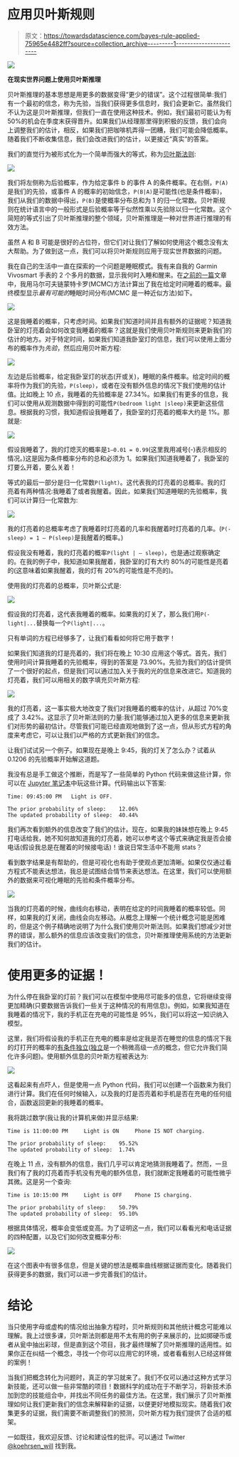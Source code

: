 # 应用贝叶斯规则

> 原文：<https://towardsdatascience.com/bayes-rule-applied-75965e4482ff?source=collection_archive---------1----------------------->

![](img/af33616aa5d5c4afd57d35f577eda38b.png)

**在现实世界问题上使用贝叶斯推理**

贝叶斯推理的基本思想是用更多的数据变得“更少的错误”。这个过程很简单:我们有一个最初的信念，称为先验，当我们获得更多信息时，我们会更新它。虽然我们不认为这是贝叶斯推理，但我们一直在使用这种技术。例如，我们最初可能认为有 50%的机会在季度末获得晋升。如果我们从经理那里得到积极的反馈，我们会向上调整我们的估计，相反，如果我们把咖啡机弄得一团糟，我们可能会降低概率。随着我们不断收集信息，我们会改进我们的估计，以更接近“真实”的答案。

我们的直觉行为被形式化为一个简单而强大的等式，称为[贝叶斯法则](http://www.eecs.qmul.ac.uk/~norman/BBNs/Bayes_rule.htm):

![](img/dade92675ebaa8b53f5ac74eee461616.png)

我们将左侧称为后验概率，作为给定事件 b 的事件 A 的条件概率。在右侧，`P(A)`是我们的先验，或事件 A 的概率的初始信念，`P(B|A)`是可能性(也是条件概率)，我们从我们的数据中得出，`P(B)`是使概率分布总和为 1 的归一化常数。贝叶斯规则在统计语言中的一般形式是后验概率等于似然性乘以先验除以归一化常数。这个简短的等式引出了贝叶斯推理的整个领域，贝叶斯推理是一种对世界进行推理的有效方法。

虽然 A 和 B 可能是很好的占位符，但它们对让我们了解如何使用这个概念没有太大帮助。为了做到这一点，我们可以将贝叶斯规则应用于现实世界数据的问题。

我在自己的生活中一直在探索的一个问题是睡眠模式。我有来自我的 Garmin Vivosmart 手表的 2 个多月的数据，显示我何时入睡和醒来。在[之前的一篇](/markov-chain-monte-carlo-in-python-44f7e609be98)文章中，我用马尔可夫链蒙特卡罗(MCMC)方法计算出了我在给定时间睡着的概率。最终模型显示*最有可能的*睡眠时间分布(MCMC 是一种近似方法)如下。

![](img/d51978a5efd18dc8244698b3d49044d7.png)

这是我睡着的概率，只考虑时间。如果我们知道时间并且有额外的证据呢？知道我卧室的灯亮着会如何改变我睡着的概率？这就是我们使用贝叶斯规则来更新我们的估计的地方。对于特定时间，如果我们知道我卧室灯的信息，我们可以使用上面分布的概率作为*先验*，然后应用贝叶斯方程:

![](img/0e37299754370d3a4a5e9e49ca35b6b1.png)

左边是后验概率，给定我卧室灯的状态(开或关)，睡眠的条件概率。给定时间的概率将作为我们的先验，`P(sleep)`，或者在没有额外信息的情况下我们使用的估计值。比如晚上 10 点，我睡着的先验概率是 27.34%。如果我们有更多的信息，我们可以使用从观测数据中得到的可能性`P(bedroom light |sleep)`来更新这些信息。根据我的习惯，我知道假设我睡着了，我卧室的灯亮着的概率大约是 1%。那就是:

![](img/4a9a556f2071313bbb730e1992c718ab.png)

假设我睡着了，我的灯熄灭的概率是`1–0.01 = 0.99`(这里我用减号(-)表示相反的情况。)这是因为条件概率分布的总和必须为 1。如果我们知道我睡着了，我卧室的灯要么开着，要么关着！

等式的最后一部分是归一化常数`P(light)`。这代表我的灯亮着的总概率。我的灯亮着有两种情况:我睡着了或者我醒着。因此，如果我们知道睡眠的先验概率，我们可以计算归一化常数为:

![](img/960cc8f48126b82e1c8445e7cc163e3f.png)

我的灯亮着的总概率考虑了我睡着时灯亮着的几率和我醒着时灯亮着的几率。(`P(-sleep) = 1 — P(sleep)`是我醒着的概率。)

假设我没有睡着，我的灯亮着的概率`P(light | — sleep)`，也是通过观察确定的。在我的例子中，我知道如果我醒着，我卧室的灯有大约 80%的可能性是亮着的(这意味着如果我醒着，我的灯有 20%的可能性是不亮的)。

使用我的灯亮着的总概率，贝叶斯公式是:

![](img/9b634e1921c98135b7638efd6490ffdc.png)

假设我的灯亮着，这代表我睡着的概率。如果我的灯关了，那么我们用`P(-light|...`替换每一个`P(light|...`。

只有单词的方程已经够多了，让我们看看如何将它用于数字！

如果我们知道我的灯是亮着的，我们将在晚上 10:30 应用这个等式。首先，我们使用时间计算我睡着的先验概率，得到的答案是 73.90%。先验为我们的估计提供了一个很好的起点，但是我们可以通过加入关于我的光的信息来改进它。知道我的灯亮着，我们可以用相关的数字填充贝叶斯方程:

![](img/dec3a6c4d6e34af143eca732574cc2b0.png)

我的灯亮着，这一事实极大地改变了我们对我睡着的概率的估计，从超过 70%变成了 3.42%。这显示了贝叶斯法则的力量:我们能够通过加入更多的信息来更新我们对形势的最初估计。尽管我们可能已经直观地做到了这一点，但从形式方程的角度来考虑它，可以让我们以严格的方式更新我们的信念。

让我们试试另一个例子。如果现在是晚上 9:45，我的灯关了怎么办？试着从 0.1206 的先验概率开始解这道题。

我没有总是手工做这个推断，而是写了一些简单的 Python 代码来做这些计算，你可以在 [Jupyter 笔记本](https://github.com/WillKoehrsen/ai-projects/blob/master/bayesian_inference/bayes_rule_applied.ipynb)中玩这些计算。代码输出以下答案:

```
Time: 09:45:00 PM 	Light is OFF.

The prior probability of sleep:    12.06%
The updated probability of sleep:  40.44%
```

我们再次看到额外的信息改变了我们的估计。现在，如果我的妹妹想在晚上 9:45 打电话给我，她不知何故知道我的灯亮着，她可以参考这个等式来确定我是否会接电话(假设我总是在醒着的时候接电话)！谁说日常生活中不能用 stats？

看到数字结果是有帮助的，但是可视化也有助于使观点更加清晰。如果仅仅通过看方程式不能表达想法，我总是试图结合情节来表达想法。在这里，我们可以使用额外的数据来可视化睡眠的先验和条件概率分布。

![](img/9acdbc5070d26044aeea353bce546f85.png)

当我的灯亮着的时候，曲线向右移动，表明在给定的时间我睡着的概率较低。同样，如果我的灯关闭，曲线会向左移动。从概念上理解一个统计概念可能是困难的，但是这个例子精确地说明了为什么我们使用贝叶斯法则。如果我们想减少对世界的错误，那么额外的信息应该改变我们的信念，贝叶斯推理使用系统的方法更新我们的估计。

# 使用更多的证据！

为什么停在我卧室的灯前？我们可以在模型中使用尽可能多的信息，它将继续变得更加精确(只要数据告诉我们一些关于这种情况的有用信息)。例如，如果我知道在我睡着的情况下，我的手机正在充电的可能性是 95%，我们可以将这一知识纳入模型。

这里，我们将假设我的手机正在充电的概率是给定我是否在睡觉的信息的情况下我的灯打开的概率的[有条件独立](https://en.wikipedia.org/wiki/Conditional_independence)([独立](https://brilliant.org/wiki/probability-independent-events/)是一个稍微高级一点的概念，但它允许我们简化许多问题)。使用额外信息的贝叶斯方程被表达为:

![](img/94875ea2e275cd248b6eab8b8d55b539.png)

这看起来有点吓人，但是使用一点 Python 代码，我们可以创建一个函数来为我们进行计算。我们在任何时候输入，以及我的灯是否亮着和手机是否在充电的任何组合，函数返回更新的我睡着的概率。

我将跳过数学(我让我的计算机来做)并显示结果:

```
Time is 11:00:00 PM 	Light is ON 	Phone IS NOT charging.

The prior probability of sleep:    95.52%
The updated probability of sleep:  1.74%
```

在晚上 11 点，没有额外的信息，我们几乎可以肯定地猜测我睡着了。然而，一旦我们有了我的灯亮着而手机没有充电的额外信息，我们就断定我睡着的可能性微乎其微。这是另一个查询:

```
Time is 10:15:00 PM 	Light is OFF 	Phone IS charging.

The prior probability of sleep:    50.79%
The updated probability of sleep:  95.10%
```

根据具体情况，概率会变低或变高。为了证明这一点，我们可以看看光和电话证据的四种配置，以及它们如何改变概率分布:

![](img/37584e7c7b5838ab7b1bcce256d79e1e.png)

在这个图表中有很多信息，但是关键的想法是概率曲线根据证据而变化。随着我们获得更多的数据，我们可以进一步完善我们的估计。

# 结论

当只使用字母或虚构的情况给出抽象方程时，贝叶斯规则和其他统计概念可能难以理解。我上过很多课，贝叶斯法则都是用不太有用的例子来展示的，比如掷硬币或者从瓮中抽出彩球，但是直到这个项目，我才最终理解了贝叶斯推理的适用性。如果你正在纠结一个概念，寻找一个你可以应用它的环境，或者看看别人已经这样做的案例！

当我们把概念转化为问题时，真正的学习就来了。我们不仅可以通过这种方式学习新技能，还可以做一些非常酷的项目！数据科学的成功在于不断学习，将新技术添加到您的技能组合中，并找出不同任务的最佳方法。在这里，我们展示了贝叶斯推理如何让我们更新我们的信念来解释新的证据，以便更好地模拟现实。随着我们收集更多的证据，我们需要不断调整我们的预测，贝叶斯方程为我们提供了合适的框架。

一如既往，我欢迎反馈、讨论和建设性的批评。可以通过 Twitter [@koehrsen_will](https://twitter.com/koehrsen_will) 找到我。